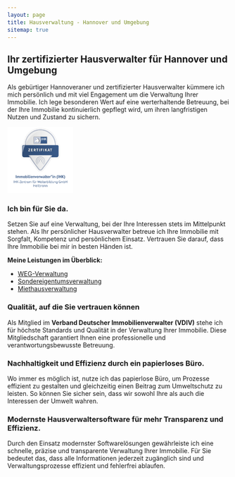 ```yaml
---
layout: page
title: Hausverwaltung - Hannover und Umgebung
sitemap: true
---
```


## Ihr zertifizierter Hausverwalter für Hannover und Umgebung

Als gebürtiger Hannoveraner und zertifizierter Hausverwalter kümmere ich mich persönlich und
mit viel Engagement um die Verwaltung Ihrer Immobilie. Ich lege besonderen Wert auf eine
werterhaltende Betreuung, bei der Ihre Immobilie kontinuierlich gepflegt wird, um ihren
langfristigen Nutzen und Zustand zu sichern.

<a href="https://badges.ihk-kompetenz.plus/assertion/f215ab3c-9e25-4efe-83a8-da10036371b5?id=U2FsdGVkX19lBDNHu0Cv1IgLjduX0Ui/m%209pxj/c1hfx1jaMzmEQjGfhNLWDXZfG4GEqCM/fldCq4QhMBqIaBQ=="><img src="/assets/img/nachweise-und-zertifikate/badge.png" alt="Immobilienverwalter (IHK)" class="certificate"  width="150" height="150" ></a>

### Ich bin für Sie da.

Setzen Sie auf eine Verwaltung, bei der Ihre Interessen stets im Mittelpunkt stehen. Als Ihr persönlicher Hausverwalter betreue ich Ihre Immobilie mit Sorgfalt, Kompetenz und persönlichem Einsatz. Vertrauen Sie darauf, dass Ihre Immobilie bei mir in besten Händen ist.

**Meine Leistungen im Überblick:**
- [WEG-Verwaltung](/weg-verwaltung/)
- [Sondereigentumsverwaltung](/sondereigentumsverwaltung/)
- [Miethausverwaltung](/miethausverwaltung/)

### Qualität, auf die Sie vertrauen können

Als Mitglied im **Verband Deutscher Immobilienverwalter (VDIV)** stehe ich für höchste Standards und Qualität in der Verwaltung Ihrer Immobilie. Diese Mitgliedschaft garantiert Ihnen eine professionelle und verantwortungsbewusste Betreuung.

### Nachhaltigkeit und Effizienz durch ein papierloses Büro.

Wo immer es möglich ist, nutze ich das papierlose Büro, um Prozesse effizient zu gestalten und gleichzeitig einen Beitrag zum Umweltschutz zu leisten. So können Sie sicher sein, dass wir sowohl Ihre als auch die Interessen der Umwelt wahren.

### Modernste Hausverwaltersoftware für mehr Transparenz und Effizienz.

Durch den Einsatz modernster Softwarelösungen gewährleiste ich eine schnelle, präzise und transparente Verwaltung Ihrer Immobilie. Für Sie bedeutet das, dass alle Informationen jederzeit zugänglich sind und Verwaltungsprozesse effizient und fehlerfrei ablaufen.
